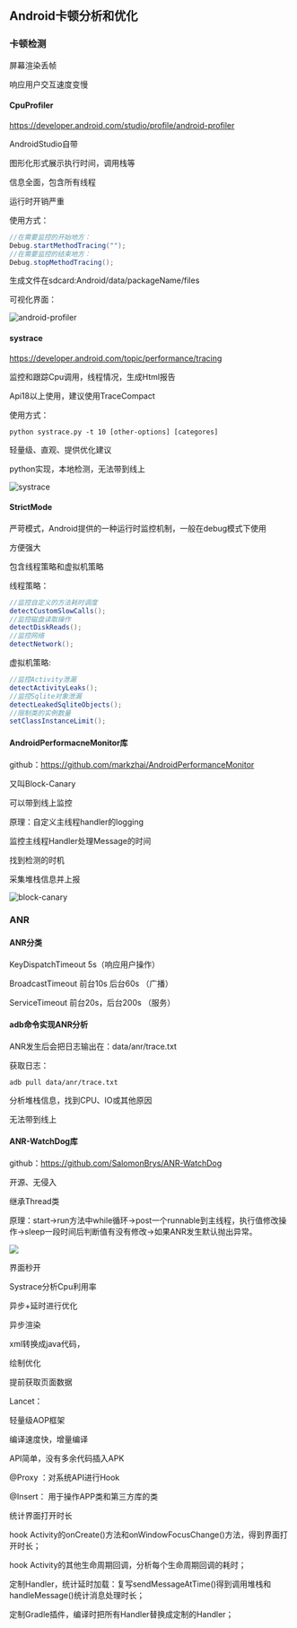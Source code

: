 ## Android卡顿分析和优化

### 卡顿检测

屏幕渲染丢帧

响应用户交互速度变慢

#### CpuProfiler

https://developer.android.com/studio/profile/android-profiler

AndroidStudio自带

图形化形式展示执行时间，调用栈等

信息全面，包含所有线程

运行时开销严重

使用方式：

```java
//在需要监控的开始地方：
Debug.startMethodTracing("");
//在需要监控的结束地方：
Debug.stopMethodTracing();
```

生成文件在sdcard:Android/data/packageName/files

可视化界面：

![android-profiler](src/android-profiler-callouts_2x.png)



#### systrace

https://developer.android.com/topic/performance/tracing

监控和跟踪Cpu调用，线程情况，生成Html报告

Api18以上使用，建议使用TraceCompact

使用方式：

```shell
python systrace.py -t 10 [other-options] [categores]
```

轻量级、直观、提供优化建议

python实现，本地检测，无法带到线上

![systrace](src/systrace-overview.png)



#### StrictMode

严苛模式，Android提供的一种运行时监控机制，一般在debug模式下使用

方便强大

包含线程策略和虚拟机策略

线程策略：

```java
//监控自定义的方法耗时调度
detectCustomSlowCalls();
//监控磁盘读取操作
detectDiskReads();
//监控网络
detectNetwork();
```

虚拟机策略:

```java
//监控Activity泄漏
detectActivityLeaks();
//监控Sqlite对象泄漏
detectLeakedSqliteObjects();
//限制类的实例数量
setClassInstanceLimit();
```



#### AndroidPerformacneMonitor库

github：https://github.com/markzhai/AndroidPerformanceMonitor

又叫Block-Canary

可以带到线上监控

原理：自定义主线程handler的logging

监控主线程Handler处理Message的时间

找到检测的时机

采集堆栈信息并上报

![block-canary](src/block-canary.png)



### ANR

#### ANR分类

KeyDispatchTimeout 5s（响应用户操作）

BroadcastTimeout 前台10s 后台60s （广播）

ServiceTimeout 前台20s，后台200s （服务）



#### adb命令实现ANR分析

ANR发生后会把日志输出在：data/anr/trace.txt

获取日志：

```shell
adb pull data/anr/trace.txt
```

分析堆栈信息，找到CPU、IO或其他原因

无法带到线上



#### ANR-WatchDog库

github：https://github.com/SalomonBrys/ANR-WatchDog

开源、无侵入

继承Thread类

原理：start->run方法中while循环->post一个runnable到主线程，执行值修改操作->sleep一段时间后判断值有没有修改->如果ANR发生默认抛出异常。

![](src/anr-watch-dog.png)



界面秒开

Systrace分析Cpu利用率

异步+延时进行优化

异步渲染

xml转换成java代码，

绘制优化

提前获取页面数据

Lancet：

轻量级AOP框架

编译速度快，增量编译

API简单，没有多余代码插入APK

@Proxy ：对系统API进行Hook

@Insert： 用于操作APP类和第三方库的类



统计界面打开时长

hook Activity的onCreate()方法和onWindowFocusChange()方法，得到界面打开时长；

hook Activity的其他生命周期回调，分析每个生命周期回调的耗时；

定制Handler，统计延时加载：复写sendMessageAtTime()得到调用堆栈和handleMessage()统计消息处理时长；

定制Gradle插件，编译时把所有Handler替换成定制的Handler；

















